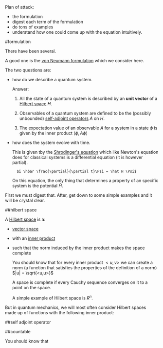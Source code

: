 Plan of attack:

- the formulation
- digest each term of the formulation
- do tons of examples
- understand how one could come up with the equation intuitively.

#formulation

There have been several.

A good one is the [von Neumann formulation](http://en.wikipedia.org/wiki/Dirac%E2%80%93von_Neumann_axioms)
which we consider here.

The two questions are:

- how do we describe a quantum system.

    Answer:

    1) All the state of a quantum system is described by an **unit vector**
    of a [Hilbert space](#hilbert-space) $H$.

    2) Observables of a quantum system are defined to be the (possibly unbounded)
    [self-adjoint operators](#self-adjoint-operator) $A$ on $H$.

    3) The expectation value of an observable $A$ for a system in a state
    $\phi$ is given by the inner product $(\phi,A\phi)$

- how does the system evolve with time.

    This is given tby the [Shrodinger's equation](http://en.wikipedia.org/wiki/Schr%C3%B6dinger_equation)
    which like Newton's equation does for classical systems is a differential equation (it is however partial).

        $i \hbar \frac{\partial}{\partial t}\Psi = \hat H \Psi$

    On this equation, the only thing that determines a property of an specific system
    is the potential $\hat H$.

First we must digest that. After, get down to some simple examples and it will be crystal clear.

##hilbert space

A [Hilbert space](http://en.wikipedia.org/wiki/Hilbert_space) is a:

- [vector space](http://en.wikipedia.org/wiki/Vector_space)

- with an [inner product]()

- such that the norm induced by the inner product makes the space complete

    You should know that for every inner product $<u,v>$ we can create a norm
    (a function that satisfies the properties of the definition of a norm)
    $|u| = \sqrt{<u,u>}$

    A space is complete if every Cauchy sequence converges on it to a point on the space.

    A simple example of Hilbert space is $R^n$.

But in quantum mechanics, we will most often consider Hilbert spaces made up of
functions with the following inner product:

##self adjoint operator

##countable

You should know that 

